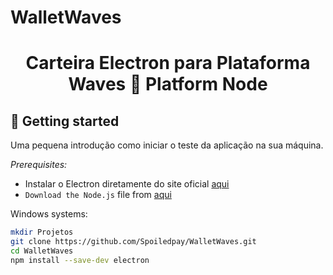 # WalletWaves


<h1 align="center"> Carteira Electron para Plataforma Waves 🔷 Platform Node</h1>

## 🚀️ Getting started

Uma pequena introdução como iniciar o teste da aplicação na sua máquina. 

*Prerequisites:*
- Instalar o Electron diretamente do site oficial [aqui](https://www.electronjs.org/docs/tutorial/first-app#installing-electron)
- `Download the Node.js` file from [aqui](https://nodejs.org/en/download/) 

Windows systems:
```bash
mkdir Projetos
git clone https://github.com/Spoiledpay/WalletWaves.git
cd WalletWaves
npm install --save-dev electron
